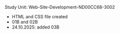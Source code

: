 Study Unit: Web-Site-Development-ND00CC68-3002
- HTML and CSS file created
- 01B and 02B
- 24.10.2025:  added 03B
